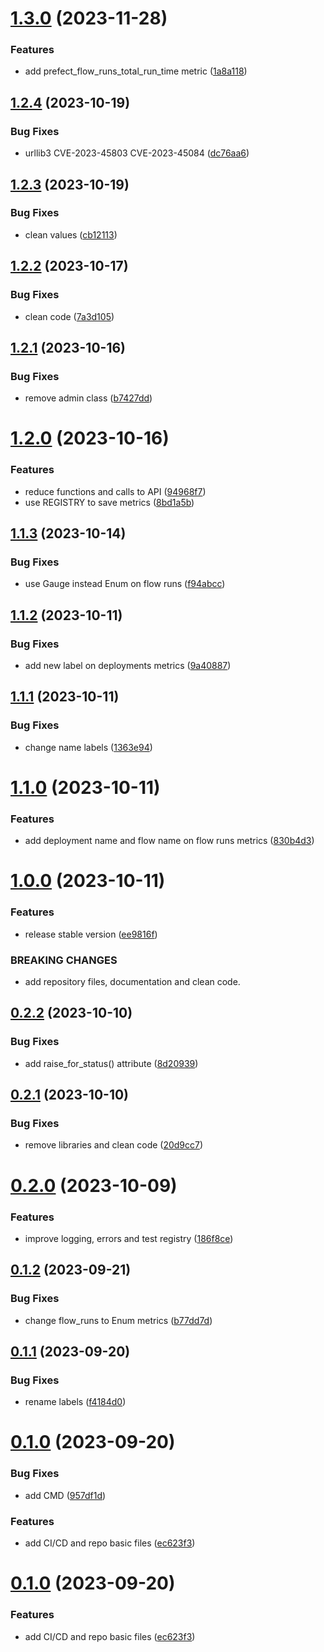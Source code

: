 # [1.3.0](https://github.com/devops-ia/prometheus-prefect-exporter/compare/v1.2.4...v1.3.0) (2023-11-28)


### Features

* add prefect_flow_runs_total_run_time metric ([1a8a118](https://github.com/devops-ia/prometheus-prefect-exporter/commit/1a8a1180b925da81dcbd0fab695883108a6a11ad))

## [1.2.4](https://github.com/devops-ia/prometheus-prefect-exporter/compare/v1.2.3...v1.2.4) (2023-10-19)


### Bug Fixes

* urllib3 CVE-2023-45803 CVE-2023-45084 ([dc76aa6](https://github.com/devops-ia/prometheus-prefect-exporter/commit/dc76aa6885cae9047ea4a5d7d6e05b6f11fe23ab))

## [1.2.3](https://github.com/devops-ia/prometheus-prefect-exporter/compare/v1.2.2...v1.2.3) (2023-10-19)


### Bug Fixes

* clean values ([cb12113](https://github.com/devops-ia/prometheus-prefect-exporter/commit/cb121139b780f31f4b4414da6e8d597c7cf3d174))

## [1.2.2](https://github.com/devops-ia/prometheus-prefect-exporter/compare/v1.2.1...v1.2.2) (2023-10-17)


### Bug Fixes

* clean code ([7a3d105](https://github.com/devops-ia/prometheus-prefect-exporter/commit/7a3d105235c9ba6020df8f111bc2cf88905a7ffa))

## [1.2.1](https://github.com/devops-ia/prometheus-prefect-exporter/compare/v1.2.0...v1.2.1) (2023-10-16)


### Bug Fixes

* remove admin class ([b7427dd](https://github.com/devops-ia/prometheus-prefect-exporter/commit/b7427dd1f4d52f1267e8ba66f45605cb00b51db3))

# [1.2.0](https://github.com/devops-ia/prometheus-prefect-exporter/compare/v1.1.3...v1.2.0) (2023-10-16)


### Features

* reduce functions and calls to API ([94968f7](https://github.com/devops-ia/prometheus-prefect-exporter/commit/94968f77d8edb449b59b37001f9e0ec4e48cdcb3))
* use REGISTRY to save metrics ([8bd1a5b](https://github.com/devops-ia/prometheus-prefect-exporter/commit/8bd1a5b2648787f0ac3bb7cf37e394f3c655a9b0))

## [1.1.3](https://github.com/devops-ia/prometheus-prefect-exporter/compare/v1.1.2...v1.1.3) (2023-10-14)


### Bug Fixes

* use Gauge instead Enum on flow runs ([f94abcc](https://github.com/devops-ia/prometheus-prefect-exporter/commit/f94abcce33de516138ed2902ecc5c0a0df035385))

## [1.1.2](https://github.com/devops-ia/prometheus-prefect-exporter/compare/v1.1.1...v1.1.2) (2023-10-11)


### Bug Fixes

* add new label on deployments metrics ([9a40887](https://github.com/devops-ia/prometheus-prefect-exporter/commit/9a40887ac7ef13d23ea96f363dd90a8f98d5749a))

## [1.1.1](https://github.com/devops-ia/prometheus-prefect-exporter/compare/v1.1.0...v1.1.1) (2023-10-11)


### Bug Fixes

* change name labels ([1363e94](https://github.com/devops-ia/prometheus-prefect-exporter/commit/1363e946b44a17640dad2d423f519ed47a8cf666))

# [1.1.0](https://github.com/devops-ia/prometheus-prefect-exporter/compare/v1.0.0...v1.1.0) (2023-10-11)


### Features

* add deployment name and flow name on flow runs metrics ([830b4d3](https://github.com/devops-ia/prometheus-prefect-exporter/commit/830b4d3c1fc00b4e7d4b765fd303664f804ebf51))

# [1.0.0](https://github.com/devops-ia/prometheus-prefect-exporter/compare/v0.2.2...v1.0.0) (2023-10-11)


### Features

* release stable version ([ee9816f](https://github.com/devops-ia/prometheus-prefect-exporter/commit/ee9816fbff50f387b5775789155715e6f2afdb8b))


### BREAKING CHANGES

* add repository files, documentation and clean code.

## [0.2.2](https://github.com/devops-ia/prometheus-prefect-exporter/compare/v0.2.1...v0.2.2) (2023-10-10)


### Bug Fixes

* add raise_for_status() attribute ([8d20939](https://github.com/devops-ia/prometheus-prefect-exporter/commit/8d2093983f0e502b64e9b2c714338a2fc6152640))

## [0.2.1](https://github.com/devops-ia/prometheus-prefect-exporter/compare/v0.2.0...v0.2.1) (2023-10-10)


### Bug Fixes

* remove libraries and clean code ([20d9cc7](https://github.com/devops-ia/prometheus-prefect-exporter/commit/20d9cc73db1f1274c761e7c6b6218f60fbcbf6b8))

# [0.2.0](https://github.com/devops-ia/prometheus-prefect-exporter/compare/v0.1.2...v0.2.0) (2023-10-09)


### Features

* improve logging, errors and test registry ([186f8ce](https://github.com/devops-ia/prometheus-prefect-exporter/commit/186f8ce00ebc807b272dfde2b2efd3e57a92c48f))

## [0.1.2](https://github.com/devops-ia/prometheus-prefect-exporter/compare/v0.1.1...v0.1.2) (2023-09-21)


### Bug Fixes

* change flow_runs to Enum metrics ([b77dd7d](https://github.com/devops-ia/prometheus-prefect-exporter/commit/b77dd7d8ea7934b29345f0aa353abaa2df7f7e76))

## [0.1.1](https://github.com/devops-ia/prometheus-prefect-exporter/compare/v0.1.0...v0.1.1) (2023-09-20)


### Bug Fixes

* rename labels ([f4184d0](https://github.com/devops-ia/prometheus-prefect-exporter/commit/f4184d0d3cf2fe0085d2f21be8dfeb5946963173))

# [0.1.0](https://github.com/devops-ia/prometheus-prefect-exporter/compare/v0.0.1...v0.1.0) (2023-09-20)


### Bug Fixes

* add CMD ([957df1d](https://github.com/devops-ia/prometheus-prefect-exporter/commit/957df1d852481b3d8d92d0ab6da8c1073473711c))


### Features

* add CI/CD and repo basic files ([ec623f3](https://github.com/devops-ia/prometheus-prefect-exporter/commit/ec623f372d02c9881144ac9de6bb625dd25cccc3))

# [0.1.0](https://github.com/devops-ia/prometheus-prefect-exporter/compare/v0.0.1...v0.1.0) (2023-09-20)


### Features

* add CI/CD and repo basic files ([ec623f3](https://github.com/devops-ia/prometheus-prefect-exporter/commit/ec623f372d02c9881144ac9de6bb625dd25cccc3))
